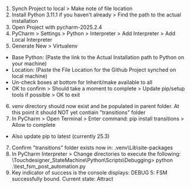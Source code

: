 1. Synch Project to local > Make note of file location
2. Install Python 3.11.1 if you haven't already > Find the path to the actual installation
3. Open Project with pycharm-2025.2.4
4. PyCharm > Settings > Python > Interpreter > Add Interpreter > Add Local Interpreter
5. Generate New > Virtualenv
  - Base Python: (Paste the link to the Actual Installation path to Python on your machine)
  - Location: (Paste the File Location for the Github Project synched on local machine)
  - Un-check boxes at bottom for Inherit/make available to all
  - OK to confirm > Should take a moment to complete > Update pip/setup tools if possible > OK to exit
6. venv directory should now exist and be populated in parent folder. At this point it should NOT yet contiain "transitions" folder
7. In PyCharm > Open Terminal > Enter command: pip install transitions > Allow to complete
  - Also update pip to latest (currently 25.3)
7. Confirm "transitions" folder exists now in: \.venv\Lib\site-packages
8. In PyCharm Interpreter > Change directories to execute the following: 
\Touchdesigner_StateMachine\Python\Scripts\Debugging> python .\test_fsm_post_automation.py  
9. Key indicator of success is the console displays: 
DEBUG 5: FSM successfully bound. Current state: Attract
